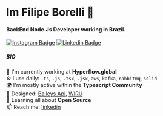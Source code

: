 # Im Filipe Borelli 👋

#### BackEnd Node.Js Developer working in Brazil.
[![Instagram Badge](https://img.shields.io/badge/-@filipe.borelli-352856?style=flat-square&labelColor=1A132B&logo=instagram&logoColor=white&link=https://www.instagram.com/filipe.borelli)](https://www.instagram.com/filipe.borelli) 
[![Linkedin Badge](https://img.shields.io/badge/-@filipe.borelli-352856?style=flat-square&labelColor=1A132B&logo=linkedin&logoColor=white&link=https://www.linkedin.com/in/filipe-borelli-364426138/)](https://www.linkedin.com/in/filipe-borelli-364426138/) 

##### BIO

🏢 I'm currently working at **Hyperflow.global**
    <br>
⚙️ I use daily: `.ts`, `.js`, `.tsx`, `.jsx`, `aws`, `kafka`, `rabbitmq`, `solid`
    <br>
🌍 I'm mostly active within the **Typescript Community**
    <br>
💅 Designed: [Baileys Api](https://github.com/filipeborelli/APIWHATST), [WIRU](https://github.com/filipeborelli/wiru)
    <br>
🌱 Learning all about **Open Source**
    <br>
📫 Reach me: [linkedin](https://www.linkedin.com/in/filipe-borelli-364426138/)
